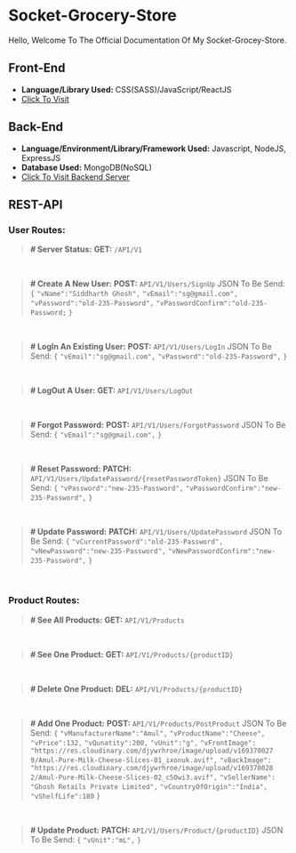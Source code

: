 # Socket-Grocery-Store
Hello, Welcome To The Official Documentation Of My Socket-Grocey-Store.
## Front-End
- **Language/Library Used:** CSS(SASS)/JavaScript/ReactJS 
- [Click To Visit](https://socket-sg3220.vercel.app/Home)

## Back-End
-  **Language/Environment/Library/Framework Used:** Javascript, NodeJS, ExpressJS
- **Database Used:** MongoDB(NoSQL)
- [Click To Visit Backend Server](https://socketstorebackend.onrender.com)

## REST-API

### User Routes:

> **# Server Status:**
> **GET:** `/API/V1`

<BR>

> **# Create A New User:**
>**POST:** `API/V1/Users/SignUp`
>JSON To Be Send:
>`{`
	`"vName":"Siddharth Ghosh",`
	`"vEmail":"sg@gmail.com",`
	`"vPassword":"old-235-Password",`
	`"vPasswordConfirm":"old-235-Password;`
`}`

<BR>

> **# LogIn An Existing User:** 
> **POST:** `API/V1/Users/LogIn`
>JSON To Be Send:
>`{`
	`"vEmail":"sg@gmail.com",`
	`"vPassword":"old-235-Password",`
`}`

<BR>

> **# LogOut A User:** 
>**GET:** `API/V1/Users/LogOut`

<BR>

> **# Forgot Password:** 
> **POST:** `API/V1/Users/ForgotPassword`
>JSON To Be Send:
>`{`
	`"vEmail":"sg@gmail.com",`
  `}`

<BR>

> **# Reset Password:** 
> **PATCH:** `API/V1/Users/UpdatePassword/{resetPasswordToken}`
>JSON To Be Send:
>`{`
	`"vPassword":"new-235-Password",`
	`"vPasswordConfirm":"new-235-Password",`
  `}`

<BR>

> **# Update Password:** 
> **PATCH:** `API/V1/Users/UpdatePassword`
>JSON To Be Send:
>`{`
	`"vCurrentPassword":"old-235-Password",`
	`"vNewPassword":"new-235-Password",`
	`"vNewPasswordConfirm":"new-235-Password",`
  `}`
  
<BR>

### Product Routes:

> **# See All Products:**
>**GET:** `API/V1/Products`

<BR>

> **# See One Product:** 
> **GET:** `API/V1/Products/{productID}`

<BR>

> **# Delete One Product:** 
> **DEL:** `API/V1/Products/{productID}`

<BR>

> **# Add One Product:** 
> **POST:** `API/V1/Products/PostProduct`
>JSON To Be Send:
>	`{`
	`"vManufacturerName":"Amul",`
	`"vProductName":"Cheese",`
	`"vPrice":132,`
	`"vQunatity":200,`
	`"vUnit":"g",`
	`"vFrontImage":  	"https://res.cloudinary.com/djywrhroe/image/upload/v169370027	9/Amul-Pure-Milk-Cheese-Slices-01_ixonuk.avif",`
	`"vBackImage":  	"https://res.cloudinary.com/djywrhroe/image/upload/v169370028	2/Amul-Pure-Milk-Cheese-Slices-02_c50wi3.avif",`
	`"vSellerName":  "Ghosh Retails Private Limited",`
	`"vCountryOfOrigin":"India",`
	`"vShelfLife":180`
	`}`

<BR>

> **# Update Product:** 
> **PATCH:** `API/V1/Users/Product/{productID}`
>JSON To Be Send:
>`{`
	`"vUnit":"mL",`
   `}`
